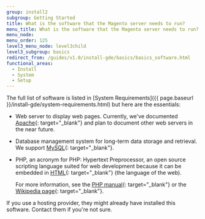 ```yaml
---
group: install2
subgroup: Getting Started
title: What is the software that the Magento server needs to run?
menu_title: What is the software that the Magento server needs to run?
menu_node:
menu_order: 125
level3_menu_node: level3child
level3_subgroup: basics
redirect_from: /guides/v1.0/install-gde/basics/basics_software.html
functional_areas:
  - Install
  - System
  - Setup
---
```


<!-- This topic is referred to from Magento 2 code! Don't change the {% glossarytooltip a05c59d3-77b9-47d0-92a1-2cbffe3f8622 %}URL{% endglossarytooltip %} without informing engineering! -->
<!-- Referring file: README.md owned by core -->



The full list of software is listed in [System Requirements]({{ page.baseurl }}/install-gde/system-requirements.html) but here are the essentials:

*	Web server to display web pages. Currently, we've documented [Apache](http://en.wikipedia.org/wiki/Apache_HTTP_Server){: target="_blank"} and plan to document other web servers in the near future.

*	Database management system for long-term data storage and retrieval. We support [MySQL](http://dev.mysql.com/doc/refman/4.1/en/what-is-mysql.html){: target="_blank"}.

*	PHP, an acronym for PHP: Hypertext Preprocessor, an open source scripting language suited for web development because it can be embedded in [HTML](http://www.w3schools.com/html/html_intro.asp){: target="_blank"} (the language of the web).

	For more information, see the [PHP manual](http://php.net/manual/en/intro-whatis.php){: target="_blank"} or the [Wikipedia page](http://en.wikipedia.org/wiki/PHP){: target="_blank"}.
	
<div class="bs-callout bs-callout-info" id="info">
<span class="glyphicon-class">
  <p>If you use a hosting provider, they might already have installed this software. Contact them if you're not sure.</p></span>
</div>
